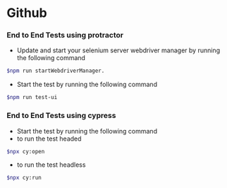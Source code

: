 # Github
### End to End Tests using protractor

- Update and start your selenium server webdriver manager by running the following command

```sh
$npm run startWebdriverManager.
```

- Start the test by running the following command

```sh
$npm run test-ui
```
### End to End Tests using cypress

- Start the test by running the following command
- to run the test headed

```sh
$npx cy:open
```

- to run the test headless

```sh
$npx cy:run
```
